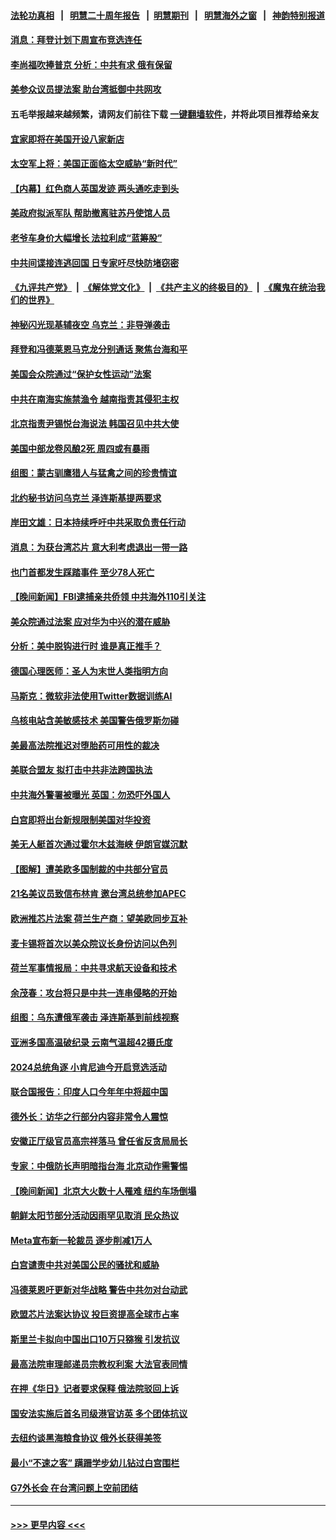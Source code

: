 #### [法轮功真相](https://github.com/gfw-breaker/truth/blob/master/README.md?t=0) &nbsp;&nbsp;|&nbsp;&nbsp; [明慧二十周年报告](https://github.com/gfw-breaker/mh-reports/blob/master/README.md?t=0) &nbsp;&nbsp;|&nbsp;&nbsp;[明慧期刊](https://github.com/gfw-breaker/mh-qikan) &nbsp;&nbsp;|&nbsp;&nbsp; [明慧海外之窗](https://github.com/gfw-breaker/mh-news/blob/master/README.md?t=0) &nbsp;&nbsp;|&nbsp;&nbsp; [神韵特别报道](https://github.com/gfw-breaker/mh-news/blob/master/shenyun.md?t=0)
#### [消息：拜登计划下周宣布竞选连任](../pages/nsc418/n13977900.md?t=04211543) 
#### [李尚福吹捧普京 分析：中共有求 俄有保留](../pages/nsc418/n13977602.md?t=04211543) 
#### [美参众议员提法案 助台湾抵御中共网攻](../pages/nsc418/n13977841.md?t=04211543) 
#### 五毛举报越来越频繁，请网友们前往下载 [一键翻墙软件](https://github.com/gfw-breaker/ssr-accounts)，并将此项目推荐给亲友
#### [宜家即将在美国开设八家新店](../pages/nsc418/n13977757.md?t=04211543) 
#### [太空军上将：美国正面临太空威胁“新时代”](../pages/nsc418/n13977703.md?t=04211543) 
#### [【内幕】红色商人英国发迹 两头通吃走到头](../pages/nsc418/n13977589.md?t=04211543) 
#### [美政府拟派军队 帮助撤离驻苏丹使馆人员](../pages/nsc418/n13977635.md?t=04211543) 
#### [老爷车身价大幅增长 法拉利成“蓝筹股”](../pages/nsc418/n13977627.md?t=04211543) 
#### [中共间谍接连逃回国 日专家吁尽快防堵窃密](../pages/nsc418/n13976469.md?t=04211543) 
#### [《九评共产党》](https://github.com/begood0513/9ping.md/blob/master/README.md) &nbsp;|&nbsp; [《解体党文化》](../../../../jtdwh.md/blob/master/README.md)  &nbsp;|&nbsp; [《共产主义的终极目的》](../../../../gczydzjmd.md/blob/master/README.md) &nbsp;|&nbsp; [《魔鬼在统治我们的世界》](../../../../mgztzwmdsj.md/blob/master/README.md) 
#### [神秘闪光现基辅夜空 乌克兰：非导弹袭击](../pages/nsc418/n13977577.md?t=04211543) 
#### [拜登和冯德莱恩马克龙分别通话 聚焦台海和平](../pages/nsc418/n13977609.md?t=04211543) 
#### [美国会众院通过“保护女性运动”法案](../pages/nsc418/n13977583.md?t=04211543) 
#### [中共在南海实施禁渔令 越南指责其侵犯主权](../pages/nsc418/n13977475.md?t=04211543) 
#### [北京指责尹锡悦台海说法 韩国召见中共大使](../pages/nsc418/n13977543.md?t=04211543) 
#### [美国中部龙卷风酿2死 周四或有暴雨](../pages/nsc418/n13977525.md?t=04211543) 
#### [组图：蒙古驯鹰猎人与猛禽之间的珍贵情谊](../pages/nsc418/n13977087.md?t=04211543) 
#### [北约秘书访问乌克兰 泽连斯基提两要求](../pages/nsc418/n13977414.md?t=04211543) 
#### [岸田文雄：日本持续呼吁中共采取负责任行动](../pages/nsc418/n13977307.md?t=04211543) 
#### [消息：为获台湾芯片 意大利考虑退出一带一路](../pages/nsc418/n13977202.md?t=04211543) 
#### [也门首都发生踩踏事件 至少78人死亡](../pages/nsc418/n13977138.md?t=04211543) 
#### [【晚间新闻】FBI逮捕亲共侨领 中共海外110引关注](../pages/nsc418/n13977148.md?t=04211543) 
#### [美众院通过法案 应对华为中兴的潜在威胁](../pages/nsc418/n13977088.md?t=04211543) 
#### [分析：美中脱钩进行时 谁是真正推手？](../pages/nsc418/n13976841.md?t=04211543) 
#### [德国心理医师：圣人为末世人类指明方向](../pages/nsc418/n13976482.md?t=04211543) 
#### [马斯克：微软非法使用Twitter数据训练AI](../pages/nsc418/n13976893.md?t=04211543) 
#### [乌核电站含美敏感技术 美国警告俄罗斯勿碰](../pages/nsc418/n13976823.md?t=04211543) 
#### [美最高法院推迟对堕胎药可用性的裁决](../pages/nsc418/n13976723.md?t=04211543) 
#### [美联合盟友 拟打击中共非法跨国执法](../pages/nsc418/n13976770.md?t=04211543) 
#### [中共海外警署被曝光 英国：勿恐吓外国人](../pages/nsc418/n13976616.md?t=04211543) 
#### [白宫即将出台新规限制美国对华投资](../pages/nsc418/n13976625.md?t=04211543) 
#### [美无人艇首次通过霍尔木兹海峡 伊朗官媒沉默](../pages/nsc418/n13976721.md?t=04211543) 
#### [【图解】遭美欧多国制裁的中共部分官员](../pages/nsc418/n13975858.md?t=04211543) 
#### [21名美议员致信布林肯 邀台湾总统参加APEC](../pages/nsc418/n13976640.md?t=04211543) 
#### [欧洲推芯片法案 荷兰生产商：望美欧同步互补](../pages/nsc418/n13976669.md?t=04211543) 
#### [麦卡锡将首次以美众院议长身份访问以色列](../pages/nsc418/n13969835.md?t=04211543) 
#### [荷兰军事情报局：中共寻求航天设备和技术](../pages/nsc418/n13976629.md?t=04211543) 
#### [余茂春：攻台将只是中共一连串侵略的开始](../pages/nsc418/n13976663.md?t=04211543) 
#### [组图：乌东遭俄军袭击 泽连斯基到前线视察](../pages/nsc418/n13976329.md?t=04211543) 
#### [亚洲多国高温破纪录 云南气温超42摄氏度](../pages/nsc418/n13976633.md?t=04211543) 
#### [2024总统角逐 小肯尼迪今开启竞选活动](../pages/nsc418/n13976609.md?t=04211543) 
#### [联合国报告：印度人口今年年中将超中国](../pages/nsc418/n13976613.md?t=04211543) 
#### [德外长：访华之行部分内容非常令人震惊](../pages/nsc418/n13976567.md?t=04211543) 
#### [安徽正厅级官员高宗祥落马 曾任省反贪局局长](../pages/nsc418/n13976407.md?t=04211543) 
#### [专家：中俄防长声明暗指台海 北京动作需警惕](../pages/nsc418/n13976489.md?t=04211543) 
#### [【晚间新闻】北京大火数十人罹难 纽约车场倒塌](../pages/nsc418/n13976373.md?t=04211543) 
#### [朝鲜太阳节部分活动因雨罕见取消 民众热议](../pages/nsc418/n13976342.md?t=04211543) 
#### [Meta宣布新一轮裁员 逐步削减1万人](../pages/nsc418/n13976320.md?t=04211543) 
#### [白宫谴责中共对美国公民的骚扰和威胁](../pages/nsc418/n13976242.md?t=04211543) 
#### [冯德莱恩吁更新对华战略 警告中共勿对台动武](../pages/nsc418/n13975868.md?t=04211543) 
#### [欧盟芯片法案达协议 投巨资提高全球市占率](../pages/nsc418/n13976128.md?t=04211543) 
#### [斯里兰卡拟向中国出口10万只猕猴 引发抗议](../pages/nsc418/n13976053.md?t=04211543) 
#### [最高法院审理邮递员宗教权利案 大法官表同情](../pages/nsc418/n13975885.md?t=04211543) 
#### [在押《华日》记者要求保释 俄法院驳回上诉](../pages/nsc418/n13975907.md?t=04211543) 
#### [国安法实施后首名司级港官访英 多个团体抗议](../pages/nsc418/n13975721.md?t=04211543) 
#### [去纽约谈黑海粮食协议 俄外长获得美签](../pages/nsc418/n13975867.md?t=04211543) 
#### [最小“不速之客” 蹒跚学步幼儿钻过白宫围栏](../pages/nsc418/n13975866.md?t=04211543) 
#### [G7外长会 在台湾问题上空前团结](../pages/nsc418/n13975874.md?t=04211543) 

----
#### [ >>> 更早内容 <<< ](../indexes/nsc418-earlier.md)
